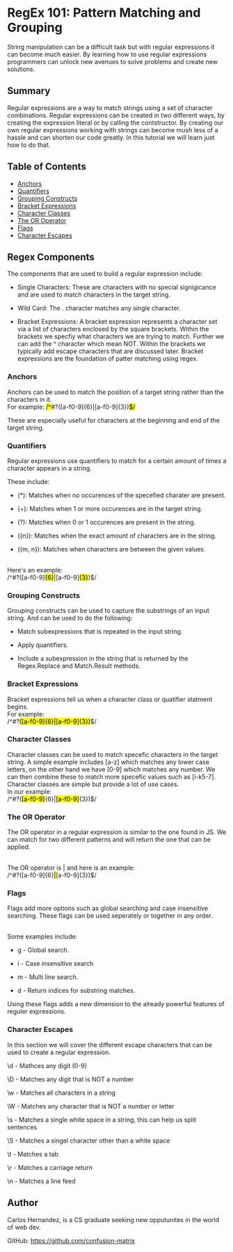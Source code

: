 # RegEx 101: Pattern Matching and Grouping

String manipulation can be a difficult task but with regular expressions it can become much easier. By learning how to use regular expressions programmers can unlock new avenues to solve problems and create new solutions.

## Summary

Regular expressions are a way to match strings using a set of character combinations. Regular expressions can be created in two different ways, by creating the expression literal or by calling the contstructor. By creating our own regular expressions working with strings can become mush less of a hassle and can shorten our code greatly. In this tutorial we will learn just how to do that.

## Table of Contents

- [Anchors](#anchors)
- [Quantifiers](#quantifiers)
- [Grouping Constructs](#grouping-constructs)
- [Bracket Expressions](#bracket-expressions)
- [Character Classes](#character-classes)
- [The OR Operator](#the-or-operator)
- [Flags](#flags)
- [Character Escapes](#character-escapes)

## Regex Components
The components that are used to build a regular expression include:
* Single Characters: These are characters with no special signigicance and are used to match characters in the target string.

* Wild Card: The . character matches any single character.

* Bracket Expressions: A bracket expression represents a character set via a list of characters enclosed by the square brackets. Within the brackets we specfiy what characters we are trying to match. Further we can add the ^ character which mean NOT. Within the brackets we typically add escape characters that are discussed later. Bracket expressions are the foundation of patter matching using regex.

### Anchors
Anchors can be used to match the position of a target string rather than the characters in it.
<br />For example:
<mark>/^</mark>#?([a-f0-9]{6}|[a-f0-9]{3})<mark>$/</mark>

These are especially useful for characters at the beginning and end of the target string.

### Quantifiers
Regular expressions use quantifiers to match for a certain amount of times a character appears in a string.

These include:
* (*): Matches when no occurences of the specefied charater are present.

* (+): Matches when 1 or more occurences are in the target string.

* (?): Matches when 0 or 1 occurences are present in the string.

* ({n}): Matches when the exact amount of characters are in the string.

* ({m, n}): Matches when characters are between the given values.

<br />Here's an example:
<br />/^#?([a-f0-9]<mark>{6}</mark>|[a-f0-9]<mark>{3}</mark>)$/

### Grouping Constructs
Grouping constructs can be used to capture the substrings of an input string. And can be used to do the following:
* Match subexpressions that is repeated in the input string.

* Apply quantifiers.

* Include a subexpression in the string that is returned by the Regex.Replace and Match.Result methods.

### Bracket Expressions
Bracket expressions tell us when a character class or quatifier statment begins. 
<br />For example:
<br />/^#?<mark>([a-f0-9]{6}|[a-f0-9]{3})</mark>$/

### Character Classes
Character classes can be used to match specefic characters in the target string. A simple example includes [a-z] which matches any lower case letters, on the other hand we have [0-9] which matches any number. We can then combine these to match more specefic values such as [i-k5-7]. Character classes are simple but provide a lot of use cases.
<br />In our example:
<br />/^#?(<mark>[a-f0-9]</mark>{6}|<mark>[a-f0-9]</mark>{3})$/

### The OR Operator
The OR operator in a regular expression is similar to the one found in JS. We can match for two different patterns and will return the one that can be applied.

<br />The OR operator is | and here is an example:
<br />/^#?([a-f0-9]{6}<mark>|</mark>[a-f0-9]{3})$/

### Flags
Flags add more options such as global searching and case insensitive searching. These flags can be used seperately or together in any order.

<br />Some examples include:
* g - Global search.

* i - Case insensitive search

* m - Multi line search.

* d - Return indices for substring matches.

Using these flags adds a new dimension to the already powerful features of reguler expressions.

### Character Escapes
In this section we will cover the different escape characters that can be used to create a regular expression.

\d - Mathces any digit (0-9)

\D - Matches any digit that is NOT a number

\w - Matches all characters in a string

\W - Matches any character that is NOT a number or letter

\s - Matches a single white space in a string, this can help us split sentences

\S - Matches a singel character other than a white space

\t - Matches a tab

\r - Matches a carriage return

\n - Matches a line feed

## Author
Carlos Hernandez, is a CS graduate seeking new opputunites in the world of web dev.

GitHub: https://github.com/confusion-matrix